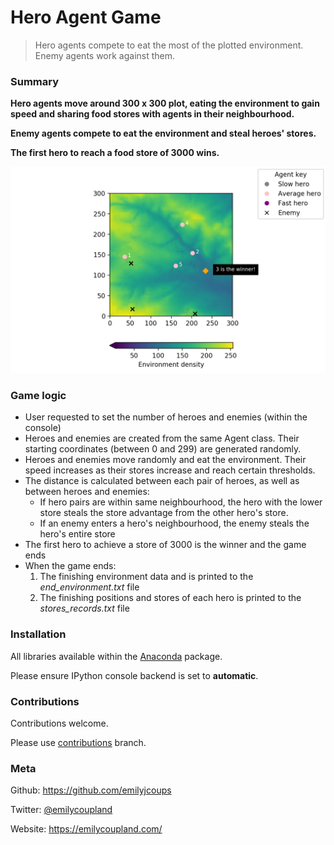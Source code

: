# Hero Agent Game
> Hero agents compete to eat the most of the plotted environment. Enemy agents work against them. 

### Summary 
__Hero agents move around 300 x 300 plot, eating the environment to gain speed and sharing food stores with agents in their neighbourhood.__ 

__Enemy agents compete to eat the environment and steal heroes' stores.__

__The first hero to reach a food store of 3000 wins.__

![example screenshot](https://github.com/emilyjcoups/Agent_Based_Model/blob/master/AMB_5_agents_won.png "Example screenshot with 5 agents")
       

### Game logic
  * User requested to set the number of heroes and enemies (within the console)
  * Heroes and enemies are created from the same Agent class. Their starting coordinates (between 0 and 299) are generated randomly. 
  * Heroes and enemies move randomly and eat the environment. Their speed increases as their stores increase and reach certain thresholds. 
  * The distance is calculated between each pair of heroes, as well as between heroes and enemies:
      * If hero pairs are within same neighbourhood, the hero with the lower store steals the store advantage from the other hero's store. 
      * If an enemy enters a hero's neighbourhood, the enemy steals the hero's entire store 
  * The first hero to achieve a store of 3000 is the winner and the game ends 
  * When the game ends:
      1. The finishing environment data and is printed to the _end_environment.txt_ file
      2. The finishing positions and stores of each hero is printed to the _stores_records.txt_ file
      
### Installation

All libraries available within the [Anaconda](https://www.anaconda.com/download/) package. 

Please ensure IPython console backend is set to __automatic__.

### Contributions 
Contributions welcome. 

Please use [contributions](https://github.com/emilyjcoups/Agent_Based_Model/tree/contributions) branch.


### Meta 

Github: https://github.com/emilyjcoups

Twitter: [@emilycoupland](https://twitter.com/EmilyCoupland)

Website: https://emilycoupland.com/
